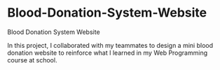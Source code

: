 # Blood-Donation-System-Website
Blood Donation System Website

In this project, I collaborated with my teammates to design a mini blood donation website to reinforce what I learned in my Web Programming course at school.
